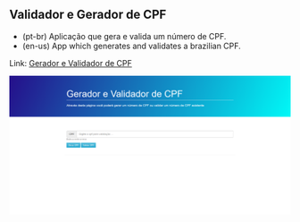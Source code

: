 ## Validador e Gerador de CPF
- (pt-br)
  Aplicação que gera e valida um número de CPF.
- (en-us)
  App which generates and validates a brazilian CPF.

Link: <a href="https://capelaum-validador-cpf.netlify.app" target="_blank">Gerador e Validador de CPF</a>

<div align="center">
  <img src="./validadorCPF.png" width="700">
</div>
